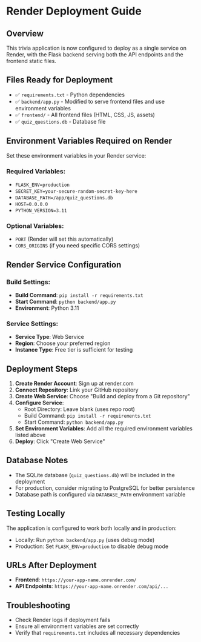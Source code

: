 # Render Deployment Guide

## Overview
This trivia application is now configured to deploy as a single service on Render, with the Flask backend serving both the API endpoints and the frontend static files.

## Files Ready for Deployment
- ✅ `requirements.txt` - Python dependencies
- ✅ `backend/app.py` - Modified to serve frontend files and use environment variables
- ✅ `frontend/` - All frontend files (HTML, CSS, JS, assets)
- ✅ `quiz_questions.db` - Database file

## Environment Variables Required on Render

Set these environment variables in your Render service:

### Required Variables:
- `FLASK_ENV=production`
- `SECRET_KEY=your-secure-random-secret-key-here`
- `DATABASE_PATH=/app/quiz_questions.db`
- `HOST=0.0.0.0`
- `PYTHON_VERSION=3.11`

### Optional Variables:
- `PORT` (Render will set this automatically)
- `CORS_ORIGINS` (if you need specific CORS settings)

## Render Service Configuration

### Build Settings:
- **Build Command**: `pip install -r requirements.txt`
- **Start Command**: `python backend/app.py`
- **Environment**: Python 3.11

### Service Settings:
- **Service Type**: Web Service
- **Region**: Choose your preferred region
- **Instance Type**: Free tier is sufficient for testing

## Deployment Steps

1. **Create Render Account**: Sign up at render.com
2. **Connect Repository**: Link your GitHub repository
3. **Create Web Service**: Choose "Build and deploy from a Git repository"
4. **Configure Service**:
   - Root Directory: Leave blank (uses repo root)
   - Build Command: `pip install -r requirements.txt`
   - Start Command: `python backend/app.py`
5. **Set Environment Variables**: Add all the required environment variables listed above
6. **Deploy**: Click "Create Web Service"

## Database Notes
- The SQLite database (`quiz_questions.db`) will be included in the deployment
- For production, consider migrating to PostgreSQL for better persistence
- Database path is configured via `DATABASE_PATH` environment variable

## Testing Locally
The application is configured to work both locally and in production:
- Locally: Run `python backend/app.py` (uses debug mode)
- Production: Set `FLASK_ENV=production` to disable debug mode

## URLs After Deployment
- **Frontend**: `https://your-app-name.onrender.com/`
- **API Endpoints**: `https://your-app-name.onrender.com/api/...`

## Troubleshooting
- Check Render logs if deployment fails
- Ensure all environment variables are set correctly
- Verify that `requirements.txt` includes all necessary dependencies
